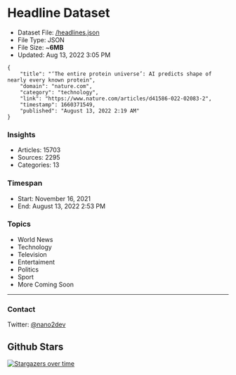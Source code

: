 # Headline Dataset

- Dataset File: [/headlines.json](https://raw.githubusercontent.com/fwd/news/master/headlines.json) 
- File Type: JSON
- File Size: ~**6MB**
- Updated: Aug 13, 2022 3:05 PM

```
{
    "title": "‘The entire protein universe’: AI predicts shape of nearly every known protein",
    "domain": "nature.com",
    "category": "technology",
    "link": "https://www.nature.com/articles/d41586-022-02083-2",
    "timestamp": 1660371549,
    "published": "August 13, 2022 2:19 AM"
}
```

### Insights

- Articles: 15703
- Sources: 2295
- Categories: 13

### Timespan

- Start: November 16, 2021
- End: August 13, 2022 2:53 PM

### Topics

- World News
- Technology
- Television
- Entertaiment
- Politics
- Sport
- More Coming Soon

---

### Contact 

Twitter: [@nano2dev](https://twitter.com/nano2dev)

## Github Stars

[![Stargazers over time](https://starchart.cc/fwd/news.svg)](https://starchart.cc/fwd/news)
	